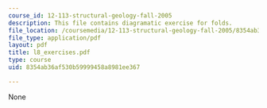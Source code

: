 ```yaml
---
course_id: 12-113-structural-geology-fall-2005
description: This file contains diagramatic exercise for folds.
file_location: /coursemedia/12-113-structural-geology-fall-2005/8354ab36af530b59999458a8981ee367_l8_exercises.pdf
file_type: application/pdf
layout: pdf
title: l8_exercises.pdf
type: course
uid: 8354ab36af530b59999458a8981ee367

---
```

None